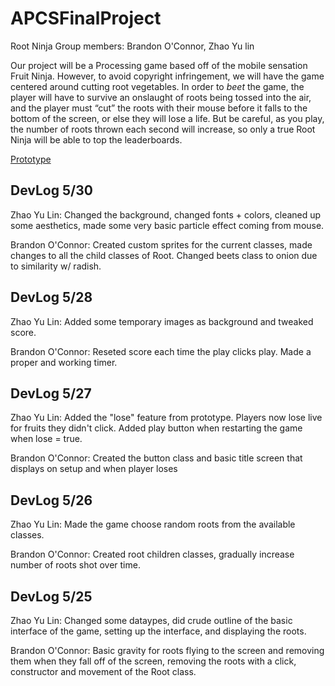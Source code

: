 # APCSFinalProject
Root Ninja
Group members: Brandon O'Connor, Zhao Yu lin

Our project will be a Processing game based off of the mobile sensation Fruit Ninja. However, to avoid copyright infringement, we will have the game centered around cutting root vegetables. In order to *beet* the game, the player will have to survive an onslaught of roots being tossed into the air, and the player must “cut” the roots with their mouse before it falls to the bottom of the screen, or else they will lose a life. But be careful, as you play, the number of roots thrown each second will increase, so only a true Root Ninja will be able to top the leaderboards. 

[Prototype](https://docs.google.com/document/d/1LKkPBnfiCc2c-gIcOuF8BnEu1Ett5MtOisJ37yS0cz4/edit?usp=sharing)

DevLog 5/30
------
Zhao Yu Lin: Changed the background, changed fonts + colors, cleaned up some aesthetics, made some very basic particle effect coming from mouse.

Brandon O'Connor: Created custom sprites for the current classes, made changes to all the child classes of Root. Changed beets class to onion due to similarity w/ radish.  

DevLog 5/28
------
Zhao Yu Lin: Added some temporary images as background and tweaked score.

Brandon O'Connor: Reseted score each time the play clicks play. Made a proper and working timer.

DevLog 5/27
------
Zhao Yu Lin: Added the "lose" feature from prototype. Players now lose live for fruits they didn't click. Added play button when restarting the game when lose = true.

Brandon O'Connor: Created the button class and basic title screen that displays on setup and when player loses

DevLog 5/26
------
Zhao Yu Lin: Made the game choose random roots from the available classes.

Brandon O'Connor: Created root children classes, gradually increase number of roots shot over time.

DevLog 5/25
------
Zhao Yu Lin: Changed some dataypes, did crude outline of the basic interface of the game, setting up the interface, and displaying the roots.

Brandon O'Connor: Basic gravity for roots flying to the screen and removing them when they fall off of the screen, removing the roots with a click, constructor and movement of the Root class.



